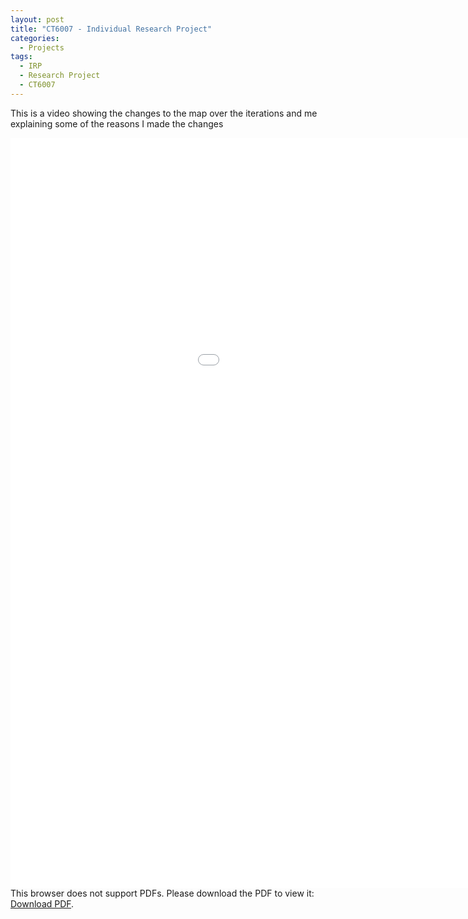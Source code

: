 ```yaml
---
layout: post
title: "CT6007 - Individual Research Project"
categories:
  - Projects
tags:
  - IRP
  - Research Project
  - CT6007
---
```

This is a video showing the changes to the map over the iterations and me explaining some of the reasons I made the changes

<embed src="/docs/Morgan_Ellis_IRP.pdf" type="application/pdf" width="1200" height="1200">
This browser does not support PDFs. Please download the PDF to view it: <a href="https://github.com/morgansellis/morgansellis.github.io/blob/master/docs/Morgan_Ellis_IRP.pdf">Download PDF</a>.
